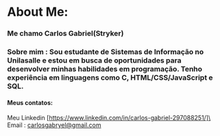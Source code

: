 # About Me:
### Me chamo Carlos Gabriel(Stryker)
### Sobre mim : Sou estudante de Sistemas de Informação no Unilasalle e estou em busca de oportunidades para desenvolver minhas habilidades em programação. Tenho experiência em linguagens como C, HTML/CSS/JavaScript e SQL.
#### Meus contatos:
Meu Linkedin [https://www.linkedin.com/in/carlos-gabriel-297088251/]\
Email : carlosgabryel@gmail.com
  
